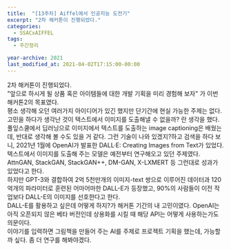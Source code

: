 ```yaml
---
title:  "[13주차] Aiffel에서 인공지능 도전기"
excerpt: "2차 해커톤이 진행되었다."
categories:
  - SSACxAIFFEL
tags:
  - 주간정리

year-archive: 2021
last_modified_at: 2021-04-02T17:15:00-00:00
---
```



2차 해커톤이 진행되었다.  
"앞으로 하시게 될 상품 혹은 아이템들에 대한 개발 기획을 미리 경험해 보자" 가 이번 해커톤2의 목표였다.  
평소 생각해 오던 여러가지 아이디어가 있긴 했지만 단기간에 현실 가능한 주제는 없다. 고민을 하다가 생각난 것이 텍스트에서 이미지를 도출해낼 수 없을까? 란 생각을 했다.  
풀잎스쿨에서 딥러닝으로 이미지에서 텍스트를 도출하는 image captioning은 배웠는데, 반대로 생각해 볼 수도 있을 거 같다. 그런 기술이 나와 있겠지?하고 검색을 하다 보니, 2021년 1월에 OpenAI가 발표한 DALL·E: Creating Images from Text가 있었다.  
텍스트에서 이미지를 도출해 주는 모델은 예전부터 연구해오고 있던 주제였다. AttnGAN, StackGAN, StackGAN++, DM-GAN, X-LXMERT 등 그런대로 성과가 있었다고 한다.  
하지만 GPT-3와 결합하여 2억 5천만개의 이미지-text 쌍으로 이루어진 데이터과 120억개의 파라미터로 훈련된 어마어마한 DALL-E가 등장했고, 90%의 사람들이 이전 작업보다 DALL-E의 이미지를 선호한다고 한다.  
DALL-E를 활용하고 싶은데 어떻게 하지?가 해커톤 기간의 내 고민이였다. OpenAI는 아직 오픈되지 않은 베타 버전인데 상용화를 시킬 때 해당 API는 어떻게 사용하는가도 의문이다.  
이야기를 입력하면 그림책을 만들어 주는 AI를 주제로 프로젝트 기획을 했는데, 가능할까 싶다. 좀 더 연구를 해봐야겠다.  
